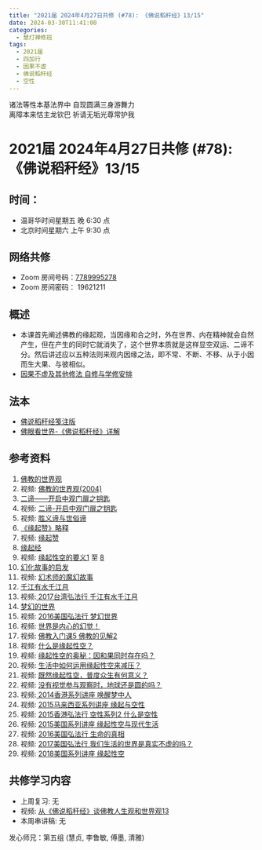 ```yaml
---
title: "2021届 2024年4月27日共修 (#78): 《佛说稻秆经》13/15"
date: 2024-03-30T11:41:00
categories:
  - 慧灯禅修班
tags:
  - 2021届
  - 四加行
  - 因果不虚
  - 佛说稻秆经
  - 空性
---
```

诸法等性本基法界中 自现圆满三身游舞力\
离障本来怙主龙钦巴 祈请无垢光尊常护我

# 2021届 2024年4月27日共修 (#78): 《佛说稻秆经》13/15

## 时间：

* 温哥华时间星期五 晚 6:30 点
* 北京时间星期六 上午 9:30 点

## 网络共修

* Zoom 房间号码：[7789995278](https://us02web.zoom.us/j/7789995278?pwd=VjZmbWJFY2k2K0E5RVB2cTNIQmhqUT09)
* Zoom 房间密码： 19621211

## 概述

* 本课首先阐述佛教的缘起观，当因缘和合之时，外在世界、内在精神就会自然产生，但在产生的同时它就消失了，这个世界本质就是这样显空双运、二谛不分。然后讲述应以五种法则来观内因缘之法，即不常、不断、不移、从于小因而生大果、与彼相似。 
* [因果不虚及其他修法 自修与学修安排 ](https://fohuifayu.com/index.php/huideng-jiangtang/chanxiuke/zen-03/8655-zen03-ygbx?title=%E4%BD%9B%E8%AF%B4%E7%A8%BB%E7%A7%86%E7%BB%8F)

## 法本

* [](https://www.huidengvan.com/pages/fsdgj/)[](/f/up/佛眼看世界-《佛说稻秆经》详解.pdf)[佛说稻秆经笺注版](https://www.huidengvan.com/pages/fsdgj/)
* [佛眼看世界-《佛说稻秆经》详解](https://fohuifayu.com/index.php/huideng-zhiguang/dianzi-congshu/jingdian-jiedu/jingdian-jiedu-5)

## 参考资料[](https://www.huidengvan.com/posts/2023-08-05-2021%E5%B1%8A-2023%E5%B9%B48%E6%9C%8812%E6%97%A5%E5%85%B1%E4%BF%AE-46-%E8%BD%AE%E5%9B%9E%E8%BF%87%E6%82%A3%E6%95%B4%E4%BD%932-2%E4%B8%89%E6%A0%B9%E6%9C%AC%E8%8B%A6/)

1. [佛教的世界观](https://fohuifayu.com/index.php/huideng-zhiguang/huideng-series/206-a00048)
2. 视频: [佛教的世界观(2004)](https://fohuifayu.com/index.php/huideng-jiangtang/fofa-jianxiu/jichu-zhishi/1689-u14069)
3. [二谛——开启中观门扉之钥匙](https://fohuifayu.com/index.php/huideng-zhiguang/huideng-series/wu-ce/144-a00011)
4. 视频: [](https://fohuifayu.com/index.php/shangshi-jiaoyan/2024nian/3yue/9471-j02890?title=%E4%BD%9B%E6%80%A7)[二谛-开启中观门扉之钥匙 ](https://fohuifayu.com/index.php/huideng-jiangtang/chanxiuke/zen-02/8265-l02006)
5. 视频: [胜义谛与世俗谛](https://fohuifayu.com/index.php/huideng-jiangtang/fofa-jianxiu/jichu-zhishi/736-l11046)
6. [《缘起赞》略释](https://fohuifayu.com/index.php/huideng-zhiguang/dianzi-congshu/jingdian-jiedu/jingdian-jiedu-4)
7. [](https://fohuifayu.com/index.php/huideng-zhiguang/huideng-series/qi-ce/159-a00094?title=)[](https://fohuifayu.com/index.php/huideng-zhiguang/dianzi-congshu/fojiao-shijie-guan/8839-a00047?title=%E5%8D%81%E4%BA%8C%E7%BC%98%E8%B5%B7#anchor)视频: [缘起赞](https://fohuifayu.com/index.php/huideng-jiangtang/jingdian-jiedu/yuanqi-zan)
8. [缘起经](https://fohuifayu.com/index.php/other-column/xiangguan-jinglun/jingdian/yuanqi-jing/8377-d33?title=)
9. 视频: [](https://fohuifayu.com/index.php/shipin-jingcui/wenda-zhailu/5276-V20003-V11?title=%E4%BD%9B%E6%95%99%E7%9A%84%E7%89%A9%E7%A7%8D%E8%B5%B7%E6%BA%90%E8%AF%B4)[](https://fohuifayu.com/index.php/shipin-jingcui/wenda-zhailu/5276-V20003-V11?title=%E4%BD%9B%E6%95%99%E7%9A%84%E7%89%A9%E7%A7%8D%E8%B5%B7%E6%BA%90%E8%AF%B4)[缘起性空的要义1](https://fohuifayu.com/index.php/huideng-jiangtang/rensheng-zhihui/fojiao-xinlixue/9395-l23031) 至 [8](https://fohuifayu.com/index.php/huideng-jiangtang/rensheng-zhihui/fojiao-xinlixue/9459-l23038)[](https://fohuifayu.com/index.php/huideng-zhiguang/huideng-series/qi-ce/157-a00102)
10. [幻化故事的启发](https://fohuifayu.com/index.php/huideng-zhiguang/huideng-series/qi-ce/157-a00102)
11. 视频: [幻术师的魔幻故事](https://fohuifayu.com/index.php/huideng-jiangtang/fofa-jianxiu/kong-xing/478-l10042)
12. [千江有水千江月](https://fohuifayu.com/index.php/huideng-zhiguang/dianzi-congshu/chanding-kongxing/chanding-kongxing-2/9030-a00521?title=%E7%BC%98%E8%B5%B7%E6%80%A7%E7%A9%BA#anchor)
13. 视频:[ 2017台湾弘法行 千江有水千江月](https://fohuifayu.com/index.php/huideng-jiangtang/huanqiu-xilie/taiwan-diqu/1819-l17010)
14. [](https://fohuifayu.com/index.php/huideng-jiangtang/huanqiu-xilie/taiwan-diqu/1819-l17010)[梦幻的世界](https://fohuifayu.com/index.php/huideng-zhiguang/huideng-series/qi-ce/183-a00088)
15. 视频: [2016美国弘法行 梦幻世界](https://fohuifayu.com/index.php/huideng-jiangtang/huanqiu-xilie/mei-guo/1262-l14025)
16. [](https://fohuifayu.com/index.php/other-column/xiangguan-jinglun/jingdian/yuanqi-jing/8377-d33?title=)[](https://fohuifayu.com/index.php/huideng-jiangtang/jingdian-jiedu/yuanqi-zan)视频: [世界是内心的幻觉！](https://fohuifayu.com/index.php/shipin-jingcui/jingcai-shipin/5974-y10008-y03)
17. 视频: [](https://fohuifayu.com/index.php/shipin-jingcui/wenda-zhailu/5276-V20003-V11?title=%E4%BD%9B%E6%95%99%E7%9A%84%E7%89%A9%E7%A7%8D%E8%B5%B7%E6%BA%90%E8%AF%B4)[](https://fohuifayu.com/index.php/shipin-jingcui/wenda-zhailu/5276-V20003-V11?title=%E4%BD%9B%E6%95%99%E7%9A%84%E7%89%A9%E7%A7%8D%E8%B5%B7%E6%BA%90%E8%AF%B4)[佛教入门课5 佛教的见解2](https://fohuifayu.com/index.php/huideng-jiangtang/fofa-jianxiu/jichu-zhishi/1700-u15009) 
18. 视频: [什么是缘起性空？](https://fohuifayu.com/index.php/shipin-jingcui/jingcai-shipin/8027-y14049-y02?title=)
19. 视频: [缘起性空的奥秘：因和果同时存在吗？](https://fohuifayu.com/index.php/shipin-jingcui/jingcai-shipin/3412-Y16124-Y08?title=) 
20. 视频: [生活中如何运用缘起性空来减压？](https://fohuifayu.com/index.php/shipin-jingcui/wenda-zhailu/3134-V16128-V22?title=)
21. 视频: [既然缘起性空，普度众生有何意义？](https://fohuifayu.com/index.php/shipin-jingcui/wenda-zhailu/2688-V16127-V02?title=)
22. 视频: [](https://fohuifayu.com/index.php/huideng-jiangtang/huanqiu-xilie/xin-jia-po/1826-l17022)[没有视觉参与观察时，地球还是圆的吗？](https://fohuifayu.com/index.php/shipin-jingcui/wenda-zhailu/8114-v21015-v05)
23. [](https://fohuifayu.com/index.php/shipin-jingcui/wenda-zhailu/8114-v21015-v05)视频:[ 2014香港系列讲座 唤醒梦中人](https://fohuifayu.com/index.php/huideng-jiangtang/huanqiu-xilie/xianggang-diqu/577-l14055)
24. 视频: [2015马来西亚系列讲座 缘起与空性](https://fohuifayu.com/index.php/huideng-jiangtang/huanqiu-xilie/malai-xiya/846-l15001)
25. 视频: [2015香港弘法行 空性系列2 什么是空性](https://fohuifayu.com/index.php/huideng-jiangtang/huanqiu-xilie/xianggang-diqu/1017-l15096)
26. 视频: [2015美国系列讲座 缘起性空与现代生活](https://fohuifayu.com/index.php/huideng-jiangtang/huanqiu-xilie/mei-guo/1126-l15015?title=)
27. 视频: [2016美国弘法行 生命的真相](https://fohuifayu.com/index.php/huideng-jiangtang/huanqiu-xilie/mei-guo/1419-l16072)
28. 视频: [2017美国弘法行 我们生活的世界是真实不虚的吗？](https://fohuifayu.com/index.php/huideng-jiangtang/huanqiu-xilie/mei-guo/2392-l17056)
29. 视频: [2018美国系列讲座 缘起性空](https://fohuifayu.com/index.php/huideng-jiangtang/huanqiu-xilie/mei-guo/2912-l18051)

## **共修学习内容**

* 上周复习: [](https://www.huidengvan.com/f/up/%E4%B8%B2%E8%AE%B2%E7%A8%BF-%E7%94%9F%E8%8B%A6%E8%80%81%E8%8B%A6.ppt)[](https://www.huidengvan.com/f/up/%E4%B8%8A%E5%91%A8%E5%A4%8D%E4%B9%A0-%E7%97%85%E8%8B%A6.docx)[](https://www.huidengvan.com/f/up/%E4%B8%B2%E8%AE%B2%E7%A8%BF-%E7%88%B1%E5%88%AB%E7%A6%BB%E8%8B%A6.docx)[](/f/up/上周复习-不欲临苦.docx)无
* [](/f/up/串讲稿-人生八苦.pdf)视频: [从《佛说稻秆经》谈佛教人生观和世界观13](https://fohuifayu.com/index.php/huideng-jiangtang/jingdian-jiedu/foshuo-daoganjing/2605-p17084)
* 本周串讲稿: [](https://www.huidengvan.com/f/up/%E4%B8%B2%E8%AE%B2%E7%A8%BF-%E7%94%9F%E8%8B%A6%E8%80%81%E8%8B%A6.ppt)[](https://www.huidengvan.com/f/up/%E4%B8%8A%E5%91%A8%E5%A4%8D%E4%B9%A0-%E7%97%85%E8%8B%A6.docx)[](https://www.huidengvan.com/f/up/%E4%B8%B2%E8%AE%B2%E7%A8%BF-%E7%88%B1%E5%88%AB%E7%A6%BB%E8%8B%A6.docx)[](/f/up/上周复习-不欲临苦.docx)无

发心师兄：第五组 (慧贞, 李鲁敏, 傅墨, 清雅)
